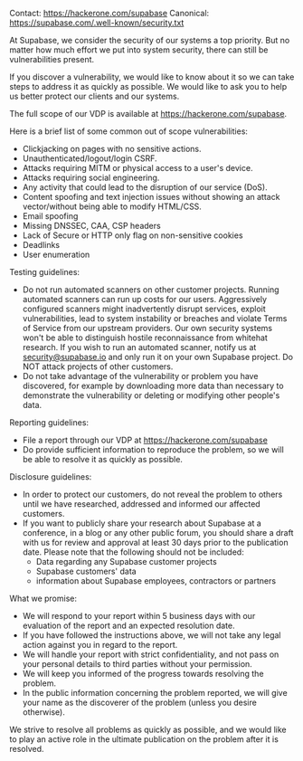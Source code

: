 Contact: https://hackerone.com/supabase
Canonical: https://supabase.com/.well-known/security.txt

At Supabase, we consider the security of our systems a top priority. But no matter how much effort we put into system security, there can still be vulnerabilities present.

If you discover a vulnerability, we would like to know about it so we can take steps to address it as quickly as possible. We would like to ask you to help us better protect our clients and our systems.

The full scope of our VDP is available at https://hackerone.com/supabase.

Here is a brief list of some common out of scope vulnerabilities:

- Clickjacking on pages with no sensitive actions.
- Unauthenticated/logout/login CSRF.
- Attacks requiring MITM or physical access to a user's device.
- Attacks requiring social engineering.
- Any activity that could lead to the disruption of our service (DoS).
- Content spoofing and text injection issues without showing an attack vector/without being able to modify HTML/CSS.
- Email spoofing
- Missing DNSSEC, CAA, CSP headers
- Lack of Secure or HTTP only flag on non-sensitive cookies
- Deadlinks
- User enumeration

Testing guidelines:

- Do not run automated scanners on other customer projects. Running automated scanners can run up costs for our users. Aggressively configured scanners might inadvertently disrupt services, exploit vulnerabilities, lead to system instability or breaches and violate Terms of Service from our upstream providers. Our own security systems won't be able to distinguish hostile reconnaissance from whitehat research. If you wish to run an automated scanner, notify us at security@supabase.io and only run it on your own Supabase project. Do NOT attack projects of other customers.
- Do not take advantage of the vulnerability or problem you have discovered, for example by downloading more data than necessary to demonstrate the vulnerability or deleting or modifying other people's data.

Reporting guidelines:

- File a report through our VDP at https://hackerone.com/supabase
- Do provide sufficient information to reproduce the problem, so we will be able to resolve it as quickly as possible.

Disclosure guidelines:

- In order to protect our customers, do not reveal the problem to others until we have researched, addressed and informed our affected customers.
- If you want to publicly share your research about Supabase at a conference, in a blog or any other public forum, you should share a draft with us for review and approval at least 30 days prior to the publication date. Please note that the following should not be included:
  - Data regarding any Supabase customer projects
  - Supabase customers' data
  - information about Supabase employees, contractors or partners

What we promise:

- We will respond to your report within 5 business days with our evaluation of the report and an expected resolution date.
- If you have followed the instructions above, we will not take any legal action against you in regard to the report.
- We will handle your report with strict confidentiality, and not pass on your personal details to third parties without your permission.
- We will keep you informed of the progress towards resolving the problem.
- In the public information concerning the problem reported, we will give your name as the discoverer of the problem (unless you desire otherwise).

We strive to resolve all problems as quickly as possible, and we would like to play an active role in the ultimate publication on the problem after it is resolved.
